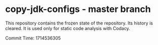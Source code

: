 # copy-jdk-configs - master branch

This repository contains the frozen state of the repository.
Its history is cleared. It is used only for static code
analysis with Codacy.

Commit Time: 1714536305